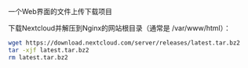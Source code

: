 一个Web界面的文件上传下载项目

下载Nextcloud并解压到Nginx的网站根目录（通常是 /var/www/html）：

```bash
wget https://download.nextcloud.com/server/releases/latest.tar.bz2
tar -xjf latest.tar.bz2
rm latest.tar.bz2
```

